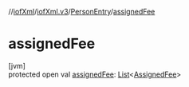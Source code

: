 //[iofXml](../../../index.md)/[iofXml.v3](../index.md)/[PersonEntry](index.md)/[assignedFee](assigned-fee.md)

# assignedFee

[jvm]\
protected open val [assignedFee](assigned-fee.md): [List](https://docs.oracle.com/javase/8/docs/api/java/util/List.html)<[AssignedFee](../-assigned-fee/index.md)>
